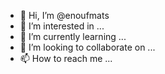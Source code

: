 - 👋 Hi, I’m @enoufmats
- 👀 I’m interested in ...
- 🌱 I’m currently learning ...
- 💞️ I’m looking to collaborate on ...
- 📫 How to reach me ...

<!---
enoufmats/enoufmats is a ✨ special ✨ repository because its `README.md` (this file) appears on your GitHub profile.
You can click the Preview link to take a look at your changes.
--->
